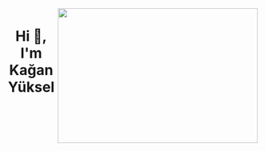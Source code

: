 <img src="https://media.giphy.com/media/CTX0ivSQbI78A/source.gif" align="right" width="400" height="270">
<h1 align="center">Hi 👋, I'm Kağan Yüksel</h1> 


